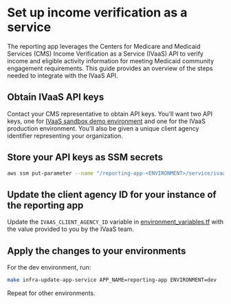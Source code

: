 # Set up income verification as a service

The reporting app leverages the Centers for Medicare and Medicaid Services (CMS) Income Verification as a Service (IVaaS) API to verify income and eligible activity information for meeting Medicaid community engagement requirements. This guide provides an overview of the steps needed to integrate with the IVaaS API.

## Obtain IVaaS API keys

Contact your CMS representative to obtain API keys. You'll want two API keys, one for [IVaaS sandbox demo environment](https://sandbox-verify-demo.navapbc.cloud/cbv/entry) and one for the IVaaS production environment. You'll also be given a unique client agency identifier representing your organization. <!-- markdown-link-check-disable-line -->

## Store your API keys as SSM secrets

```bash
aws ssm put-parameter --name "/reporting-app-<ENVIRONMENT>/service/ivaas-api-key" --value "<YOUR_SANDBOX_DEMO_API_KEY>" --type "SecureString" --description "Income verification as a service API key"
```

## Update the client agency ID for your instance of the reporting app

Update the `IVAAS_CLIENT_AGENCY_ID` variable in [environment_variables.tf](/infra/reporting-app/app-config/env-config/environment_variables.tf) with the value provided to you by the IVaaS team.

## Apply the changes to your environments

For the dev environment, run:

```bash
make infra-update-app-service APP_NAME=reporting-app ENVIRONMENT=dev
```

Repeat for other environments.
